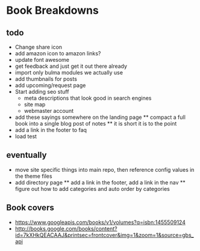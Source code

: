# Book Breakdowns

## todo

* Change share icon
* add amazon icon to amazon links?
* update font awesome
* get feedback and just get it out there already
* import only bulma modules we actually use
* add thumbnails for posts
* add upcoming/request page
* Start adding seo stuff
    * meta descriptions that look good in search engines
    * site map
    * webmaster account
* add these sayings somewhere on the landing page
** compact a full book into a single blog post of notes
** it is short it is to the point
* add a link in the footer to faq
* load test

## eventually

* move site specific things into main repo, then reference config values in the theme files
* add directory page
** add a link in the footer, add a link in the nav
** figure out how to add categories and auto order by categories


## Book covers

* https://www.googleapis.com/books/v1/volumes?q=isbn:1455509124
* http://books.google.com/books/content?id=7kXHkQEACAAJ&printsec=frontcover&img=1&zoom=1&source=gbs_api